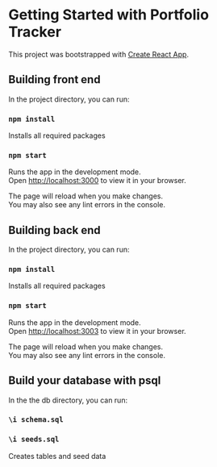 # Getting Started with Portfolio Tracker

This project was bootstrapped with [Create React App](https://github.com/facebook/create-react-app).

## Building front end

In the project directory, you can run:

### `npm install`

Installs all required packages

### `npm start`

Runs the app in the development mode.\
Open [http://localhost:3000](http://localhost:3000) to view it in your browser.

The page will reload when you make changes.\
You may also see any lint errors in the console.

## Building back end

In the project directory, you can run:

### `npm install`

Installs all required packages

### `npm start`

Runs the app in the development mode.\
Open [http://localhost:3003](http://localhost:3003) to view it in your browser.

The page will reload when you make changes.\
You may also see any lint errors in the console.

## Build your database with psql

In the the db directory, you can run:

### `\i schema.sql`
### `\i seeds.sql`

Creates tables and seed data